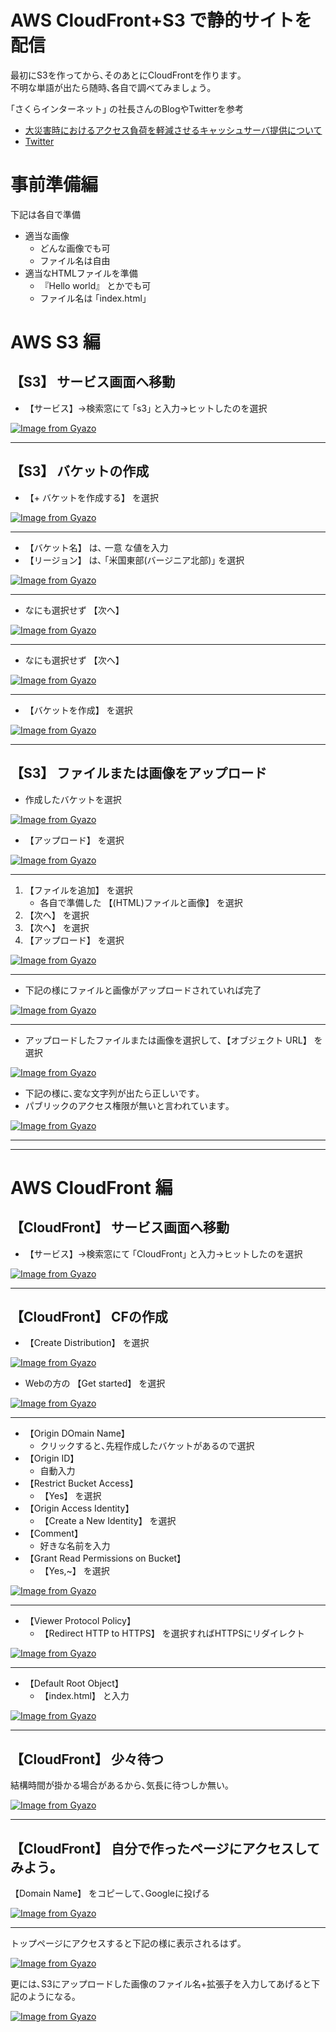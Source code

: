 # AWS CloudFront+S3 で静的サイトを配信

最初にS3を作ってから､そのあとにCloudFrontを作ります｡<br>
不明な単語が出たら随時､各自で調べてみましょう｡

｢さくらインターネット｣ の社長さんのBlogやTwitterを参考<br>
- [大災害時におけるアクセス負荷を軽減させるキャッシュサーバ提供について](https://tanaka.sakura.ad.jp/2011/03/cache-cdn-server.html)
- [Twitter](https://twitter.com/kunihirotanaka/status/1008496434562265088)

# 事前準備編

下記は各自で準備

- 適当な画像
	- どんな画像でも可
	- ファイル名は自由
- 適当なHTMLファイルを準備
	- 『Hello world』 とかでも可
	- ファイル名は ｢index.html｣

# AWS S3 編

## 【S3】 サービス画面へ移動

- 【サービス】→検索窓にて ｢s3｣ と入力→ヒットしたのを選択

[![Image from Gyazo](https://i.gyazo.com/5beb230e2973f03880fc8cdb55d589cf.png)](https://gyazo.com/5beb230e2973f03880fc8cdb55d589cf)

---

## 【S3】 バケットの作成

- 【+ バケットを作成する】 を選択

[![Image from Gyazo](https://i.gyazo.com/7d273a864776bc72a58dd982e870d654.png)](https://gyazo.com/7d273a864776bc72a58dd982e870d654)

---

- 【バケット名】 は､ 一意 な値を入力
- 【リージョン】 は､ ｢米国東部(バージニア北部)｣ を選択

[![Image from Gyazo](https://i.gyazo.com/fc3adc9b726d0bb8e47f0cf7ecbb6e5c.png)](https://gyazo.com/fc3adc9b726d0bb8e47f0cf7ecbb6e5c)

---

- なにも選択せず 【次へ】

[![Image from Gyazo](https://i.gyazo.com/49f6c793513e4ea4afcad52c5bc26a92.png)](https://gyazo.com/49f6c793513e4ea4afcad52c5bc26a92)

---

- なにも選択せず 【次へ】

[![Image from Gyazo](https://i.gyazo.com/64956600f353a4de5b04a0eef9a8d9eb.png)](https://gyazo.com/64956600f353a4de5b04a0eef9a8d9eb)

---

- 【バケットを作成】 を選択

[![Image from Gyazo](https://i.gyazo.com/fc3dd383b8a73ecff55a3f123ab74a3f.png)](https://gyazo.com/fc3dd383b8a73ecff55a3f123ab74a3f)

---

## 【S3】 ファイルまたは画像をアップロード

- 作成したバケットを選択

[![Image from Gyazo](https://i.gyazo.com/04614d61fd80365f978d24f4240d3b05.png)](https://gyazo.com/04614d61fd80365f978d24f4240d3b05)

- 【アップロード】 を選択

[![Image from Gyazo](https://i.gyazo.com/2e609454095169db0a993e4bf6ec5a80.png)](https://gyazo.com/2e609454095169db0a993e4bf6ec5a80)

---

1. 【ファイルを追加】 を選択
	- 各自で準備した 【(HTML)ファイルと画像】 を選択
2. 【次へ】 を選択
3. 【次へ】 を選択
4. 【アップロード】 を選択

[![Image from Gyazo](https://i.gyazo.com/1ec76ac19e9a27e66696a091c992d9e2.gif)](https://gyazo.com/1ec76ac19e9a27e66696a091c992d9e2)

---

- 下記の様にファイルと画像がアップロードされていれば完了

[![Image from Gyazo](https://i.gyazo.com/68687b63a6b4ca9fea8ca5b8298b5553.png)](https://gyazo.com/68687b63a6b4ca9fea8ca5b8298b5553)

---

- アップロードしたファイルまたは画像を選択して､【オブジェクト URL】 を選択

[![Image from Gyazo](https://i.gyazo.com/4a62f9274511350e7aa9cd4cd94a1945.png)](https://gyazo.com/4a62f9274511350e7aa9cd4cd94a1945)

- 下記の様に､変な文字列が出たら正しいです｡
- パブリックのアクセス権限が無いと言われています｡

[![Image from Gyazo](https://i.gyazo.com/e0d3cbbbfc5910ec56c9d3732dc7effc.png)](https://gyazo.com/e0d3cbbbfc5910ec56c9d3732dc7effc)

---
---

# AWS CloudFront 編

## 【CloudFront】 サービス画面へ移動

- 【サービス】→検索窓にて ｢CloudFront｣ と入力→ヒットしたのを選択

[![Image from Gyazo](https://i.gyazo.com/fd1829bebffc0cf34b83cbc921310df3.png)](https://gyazo.com/fd1829bebffc0cf34b83cbc921310df3)

---

## 【CloudFront】 CFの作成

- 【Create Distribution】 を選択

[![Image from Gyazo](https://i.gyazo.com/e89964a2afd891ecf5d7534dd78315a9.png)](https://gyazo.com/e89964a2afd891ecf5d7534dd78315a9)

- Webの方の 【Get started】 を選択

[![Image from Gyazo](https://i.gyazo.com/5cdf6b672c498963b94180df89e860ee.png)](https://gyazo.com/5cdf6b672c498963b94180df89e860ee)

---

- 【Origin DOmain Name】
	- クリックすると､先程作成したバケットがあるので選択
- 【Origin ID】
	- 自動入力
- 【Restrict Bucket Access】
	- 【Yes】 を選択
- 【Origin Access Identity】
	- 【Create a New Identity】 を選択
- 【Comment】
	- 好きな名前を入力
- 【Grant Read Permissions on Bucket】
	- 【Yes,~】 を選択

[![Image from Gyazo](https://i.gyazo.com/8d47d748991dbc7277cd77ce58ca2518.png)](https://gyazo.com/8d47d748991dbc7277cd77ce58ca2518)

---

- 【Viewer Protocol Policy】
	- 【Redirect HTTP to HTTPS】 を選択すればHTTPSにリダイレクト

[![Image from Gyazo](https://i.gyazo.com/64daefe627a22cbe9a71b9d73365b855.png)](https://gyazo.com/64daefe627a22cbe9a71b9d73365b855)

---

- 【Default Root Object】
	- 【index.html】 と入力

[![Image from Gyazo](https://i.gyazo.com/20f535d835d0bc615c546b6b81df53f1.png)](https://gyazo.com/20f535d835d0bc615c546b6b81df53f1)

---

## 【CloudFront】 少々待つ

結構時間が掛かる場合があるから､気長に待つしか無い｡

[![Image from Gyazo](https://i.gyazo.com/be4ed1fd157f1997316adde049a29772.png)](https://gyazo.com/be4ed1fd157f1997316adde049a29772)

---

## 【CloudFront】 自分で作ったページにアクセスしてみよう｡

【Domain Name】 をコピーして､Googleに投げる

[![Image from Gyazo](https://i.gyazo.com/0d315b166819bb561b7ac26b72a891db.png)](https://gyazo.com/0d315b166819bb561b7ac26b72a891db)

---

トップページにアクセスすると下記の様に表示されるはず｡

[![Image from Gyazo](https://i.gyazo.com/65f3534708b4d94a2ebe850fe4d99bb8.png)](https://gyazo.com/65f3534708b4d94a2ebe850fe4d99bb8)

更には､S3にアップロードした画像のファイル名+拡張子を入力してあげると下記のようになる｡

[![Image from Gyazo](https://i.gyazo.com/28c32698fdd4897d4c8527f316e26c11.png)](https://gyazo.com/28c32698fdd4897d4c8527f316e26c11)